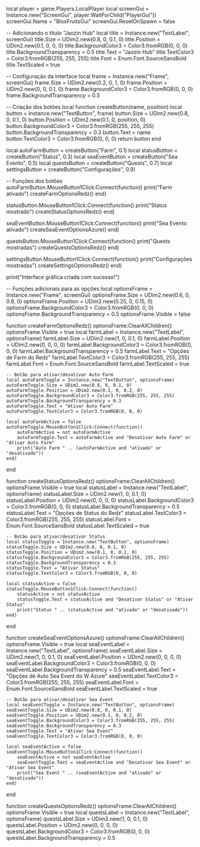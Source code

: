 local player = game.Players.LocalPlayer
local screenGui = Instance.new("ScreenGui", player:WaitForChild("PlayerGui"))
screenGui.Name = "BloxFruitsGui"
screenGui.ResetOnSpawn = false

-- Adicionando o título "Jaozin Hub"
local title = Instance.new("TextLabel", screenGui)
title.Size = UDim2.new(0.8, 0, 0.1, 0)
title.Position = UDim2.new(0.1, 0, 0, 0)
title.BackgroundColor3 = Color3.fromRGB(0, 0, 0)
title.BackgroundTransparency = 0.5
title.Text = "Jaozin Hub"
title.TextColor3 = Color3.fromRGB(255, 255, 255)
title.Font = Enum.Font.SourceSansBold
title.TextScaled = true

-- Configuração da Interface
local frame = Instance.new("Frame", screenGui)
frame.Size = UDim2.new(0.2, 0, 1, 0)
frame.Position = UDim2.new(0, 0, 0.1, 0)
frame.BackgroundColor3 = Color3.fromRGB(0, 0, 0)
frame.BackgroundTransparency = 0.5

-- Criação dos botões
local function createButton(name, position)
    local button = Instance.new("TextButton", frame)
    button.Size = UDim2.new(0.8, 0, 0.1, 0)
    button.Position = UDim2.new(0.1, 0, position, 0)
    button.BackgroundColor3 = Color3.fromRGB(255, 255, 255)
    button.BackgroundTransparency = 0.3
    button.Text = name
    button.TextColor3 = Color3.fromRGB(0, 0, 0)
    return button
end

local autoFarmButton = createButton("Farm", 0.1)
local statusButton = createButton("Status", 0.3)
local seaEventButton = createButton("Sea Evento", 0.5)
local questsButton = createButton("Quests", 0.7)
local settingsButton = createButton("Configurações", 0.9)

-- Funções dos botões
autoFarmButton.MouseButton1Click:Connect(function()
    print("Farm ativado")
    createFarmOptionsRedz()
end)

statusButton.MouseButton1Click:Connect(function()
    print("Status mostrado")
    createStatusOptionsRedz()
end)

seaEventButton.MouseButton1Click:Connect(function()
    print("Sea Evento ativado")
    createSeaEventOptionsAzure()
end)

questsButton.MouseButton1Click:Connect(function()
    print("Quests mostradas")
    createQuestsOptionsRedz()
end)

settingsButton.MouseButton1Click:Connect(function()
    print("Configurações mostradas")
    createSettingsOptionsRedz()
end)

print("Interface gráfica criada com sucesso!")

-- Funções adicionais para as opções
local optionsFrame = Instance.new("Frame", screenGui)
optionsFrame.Size = UDim2.new(0.6, 0, 0.8, 0)
optionsFrame.Position = UDim2.new(0.25, 0, 0.15, 0)
optionsFrame.BackgroundColor3 = Color3.fromRGB(0, 0, 0)
optionsFrame.BackgroundTransparency = 0.5
optionsFrame.Visible = false

function createFarmOptionsRedz()
    optionsFrame:ClearAllChildren()
    optionsFrame.Visible = true
    local farmLabel = Instance.new("TextLabel", optionsFrame)
    farmLabel.Size = UDim2.new(1, 0, 0.1, 0)
    farmLabel.Position = UDim2.new(0, 0, 0, 0)
    farmLabel.BackgroundColor3 = Color3.fromRGB(0, 0, 0)
    farmLabel.BackgroundTransparency = 0.5
    farmLabel.Text = "Opções de Farm do Redz"
    farmLabel.TextColor3 = Color3.fromRGB(255, 255, 255)
    farmLabel.Font = Enum.Font.SourceSansBold
    farmLabel.TextScaled = true

    -- Botão para ativar/desativar Auto Farm
    local autoFarmToggle = Instance.new("TextButton", optionsFrame)
    autoFarmToggle.Size = UDim2.new(0.8, 0, 0.1, 0)
    autoFarmToggle.Position = UDim2.new(0.1, 0, 0.2, 0)
    autoFarmToggle.BackgroundColor3 = Color3.fromRGB(255, 255, 255)
    autoFarmToggle.BackgroundTransparency = 0.3
    autoFarmToggle.Text = "Ativar Auto Farm"
    autoFarmToggle.TextColor3 = Color3.fromRGB(0, 0, 0)

    local autoFarmActive = false
    autoFarmToggle.MouseButton1Click:Connect(function()
        autoFarmActive = not autoFarmActive
        autoFarmToggle.Text = autoFarmActive and "Desativar Auto Farm" or "Ativar Auto Farm"
        print("Auto Farm " .. (autoFarmActive and "ativado" or "desativado"))
    end)
end

function createStatusOptionsRedz()
    optionsFrame:ClearAllChildren()
    optionsFrame.Visible = true
    local statusLabel = Instance.new("TextLabel", optionsFrame)
    statusLabel.Size = UDim2.new(1, 0, 0.1, 0)
    statusLabel.Position = UDim2.new(0, 0, 0, 0)
    statusLabel.BackgroundColor3 = Color3.fromRGB(0, 0, 0)
    statusLabel.BackgroundTransparency = 0.5
    statusLabel.Text = "Opções de Status do Redz"
    statusLabel.TextColor3 = Color3.fromRGB(255, 255, 255)
    statusLabel.Font = Enum.Font.SourceSansBold
    statusLabel.TextScaled = true

    -- Botão para ativar/desativar Status
    local statusToggle = Instance.new("TextButton", optionsFrame)
    statusToggle.Size = UDim2.new(0.8, 0, 0.1, 0)
    statusToggle.Position = UDim2.new(0.1, 0, 0.2, 0)
    statusToggle.BackgroundColor3 = Color3.fromRGB(255, 255, 255)
    statusToggle.BackgroundTransparency = 0.3
    statusToggle.Text = "Ativar Status"
    statusToggle.TextColor3 = Color3.fromRGB(0, 0, 0)

    local statusActive = false
    statusToggle.MouseButton1Click:Connect(function()
        statusActive = not statusActive
        statusToggle.Text = statusActive and "Desativar Status" or "Ativar Status"
        print("Status " .. (statusActive and "ativado" or "desativado"))
    end)
end

function createSeaEventOptionsAzure()
    optionsFrame:ClearAllChildren()
    optionsFrame.Visible = true
    local seaEventLabel = Instance.new("TextLabel", optionsFrame)
    seaEventLabel.Size = UDim2.new(1, 0, 0.1, 0)
    seaEventLabel.Position = UDim2.new(0, 0, 0, 0)
    seaEventLabel.BackgroundColor3 = Color3.fromRGB(0, 0, 0)
    seaEventLabel.BackgroundTransparency = 0.5
    seaEventLabel.Text = "Opções de Auto Sea Event do W Azure"
    seaEventLabel.TextColor3 = Color3.fromRGB(255, 255, 255)
    seaEventLabel.Font = Enum.Font.SourceSansBold
    seaEventLabel.TextScaled = true

    -- Botão para ativar/desativar Sea Event
    local seaEventToggle = Instance.new("TextButton", optionsFrame)
    seaEventToggle.Size = UDim2.new(0.8, 0, 0.1, 0)
    seaEventToggle.Position = UDim2.new(0.1, 0, 0.2, 0)
    seaEventToggle.BackgroundColor3 = Color3.fromRGB(255, 255, 255)
    seaEventToggle.BackgroundTransparency = 0.3
    seaEventToggle.Text = "Ativar Sea Event"
    seaEventToggle.TextColor3 = Color3.fromRGB(0, 0, 0)

    local seaEventActive = false
    seaEventToggle.MouseButton1Click:Connect(function()
        seaEventActive = not seaEventActive
        seaEventToggle.Text = seaEventActive and "Desativar Sea Event" or "Ativar Sea Event"
        print("Sea Event " .. (seaEventActive and "ativado" or "desativado"))
    end)
end

function createQuestsOptionsRedz()
    optionsFrame:ClearAllChildren()
    optionsFrame.Visible = true
    local questsLabel = Instance.new("TextLabel", optionsFrame)
    questsLabel.Size = UDim2.new(1, 0, 0.1, 0)
    questsLabel.Position = UDim2.new(0, 0, 0, 0)
    questsLabel.BackgroundColor3 = Color3.fromRGB(0, 0, 0)
    questsLabel.BackgroundTransparency = 0.5
